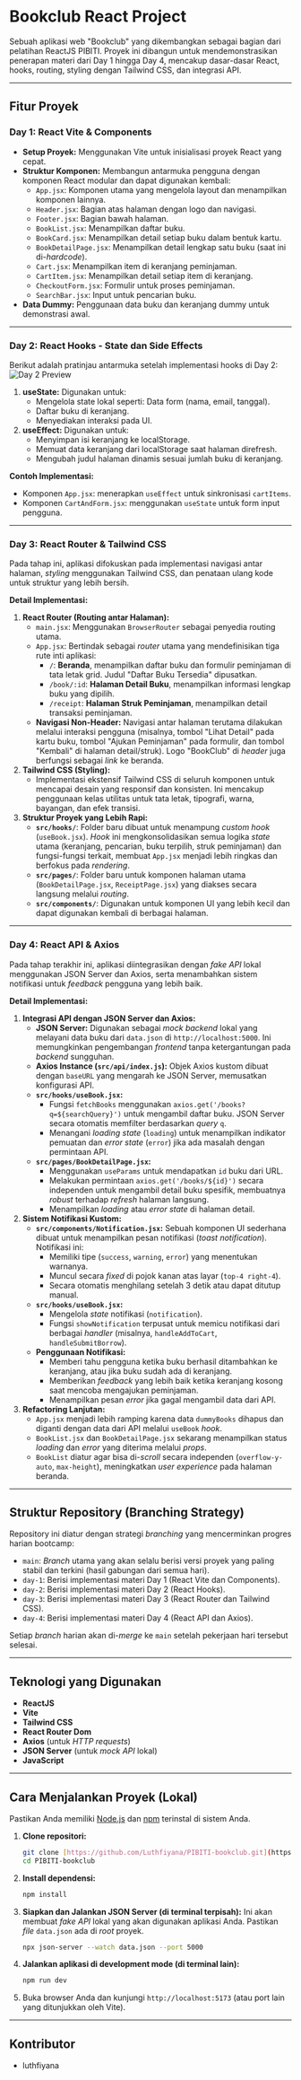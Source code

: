# Bookclub React Project

Sebuah aplikasi web "Bookclub" yang dikembangkan sebagai bagian dari pelatihan ReactJS PIBITI. Proyek ini dibangun untuk mendemonstrasikan penerapan materi dari Day 1 hingga Day 4, mencakup dasar-dasar React, hooks, routing, styling dengan Tailwind CSS, dan integrasi API.

---

## Fitur Proyek

### Day 1: React Vite & Components

- **Setup Proyek:** Menggunakan Vite untuk inisialisasi proyek React yang cepat.
- **Struktur Komponen:** Membangun antarmuka pengguna dengan komponen React modular dan dapat digunakan kembali:
  - `App.jsx`: Komponen utama yang mengelola layout dan menampilkan komponen lainnya.
  - `Header.jsx`: Bagian atas halaman dengan logo dan navigasi.
  - `Footer.jsx`: Bagian bawah halaman.
  - `BookList.jsx`: Menampilkan daftar buku.
  - `BookCard.jsx`: Menampilkan detail setiap buku dalam bentuk kartu.
  - `BookDetailPage.jsx`: Menampilkan detail lengkap satu buku (saat ini di-_hardcode_).
  - `Cart.jsx`: Menampilkan item di keranjang peminjaman.
  - `CartItem.jsx`: Menampilkan detail setiap item di keranjang.
  - `CheckoutForm.jsx`: Formulir untuk proses peminjaman.
  - `SearchBar.jsx`: Input untuk pencarian buku.
- **Data Dummy:** Penggunaan data buku dan keranjang dummy untuk demonstrasi awal.

---

### Day 2: React Hooks - State dan Side Effects

Berikut adalah pratinjau antarmuka setelah implementasi hooks di Day 2:
![Day 2 Preview](src/assets/Day2_Preview.png)

1.  **useState:** Digunakan untuk:
    - Mengelola state lokal seperti: Data form (nama, email, tanggal).
    - Daftar buku di keranjang.
    - Menyediakan interaksi pada UI.
2.  **useEffect:** Digunakan untuk:
    - Menyimpan isi keranjang ke localStorage.
    - Memuat data keranjang dari localStorage saat halaman direfresh.
    - Mengubah judul halaman dinamis sesuai jumlah buku di keranjang.

**Contoh Implementasi:**

- Komponen `App.jsx`: menerapkan `useEffect` untuk sinkronisasi `cartItems`.
- Komponen `CartAndForm.jsx`: menggunakan `useState` untuk form input pengguna.

---

### Day 3: React Router & Tailwind CSS

Pada tahap ini, aplikasi difokuskan pada implementasi navigasi antar halaman, _styling_ menggunakan Tailwind CSS, dan penataan ulang kode untuk struktur yang lebih bersih.

**Detail Implementasi:**

1.  **React Router (Routing antar Halaman):**
    - `main.jsx`: Menggunakan `BrowserRouter` sebagai penyedia routing utama.
    - `App.jsx`: Bertindak sebagai _router_ utama yang mendefinisikan tiga rute inti aplikasi:
      - `/`: **Beranda**, menampilkan daftar buku dan formulir peminjaman di tata letak grid. Judul "Daftar Buku Tersedia" dipusatkan.
      - `/book/:id`: **Halaman Detail Buku**, menampilkan informasi lengkap buku yang dipilih.
      - `/receipt`: **Halaman Struk Peminjaman**, menampilkan detail transaksi peminjaman.
    - **Navigasi Non-Header:** Navigasi antar halaman terutama dilakukan melalui interaksi pengguna (misalnya, tombol "Lihat Detail" pada kartu buku, tombol "Ajukan Peminjaman" pada formulir, dan tombol "Kembali" di halaman detail/struk). Logo "BookClub" di _header_ juga berfungsi sebagai _link_ ke beranda.
2.  **Tailwind CSS (Styling):**
    - Implementasi ekstensif Tailwind CSS di seluruh komponen untuk mencapai desain yang responsif dan konsisten. Ini mencakup penggunaan kelas utilitas untuk tata letak, tipografi, warna, bayangan, dan efek transisi.
3.  **Struktur Proyek yang Lebih Rapi:**
    - **`src/hooks/`**: Folder baru dibuat untuk menampung _custom hook_ (`useBook.jsx`). _Hook_ ini mengkonsolidasikan semua logika _state_ utama (keranjang, pencarian, buku terpilih, struk peminjaman) dan fungsi-fungsi terkait, membuat `App.jsx` menjadi lebih ringkas dan berfokus pada _rendering_.
    - **`src/pages/`**: Folder baru untuk komponen halaman utama (`BookDetailPage.jsx`, `ReceiptPage.jsx`) yang diakses secara langsung melalui _routing_.
    - **`src/components/`**: Digunakan untuk komponen UI yang lebih kecil dan dapat digunakan kembali di berbagai halaman.

---

### Day 4: React API & Axios

Pada tahap terakhir ini, aplikasi diintegrasikan dengan _fake API_ lokal menggunakan JSON Server dan Axios, serta menambahkan sistem notifikasi untuk _feedback_ pengguna yang lebih baik.

**Detail Implementasi:**

1.  **Integrasi API dengan JSON Server dan Axios:**
    - **JSON Server:** Digunakan sebagai _mock backend_ lokal yang melayani data buku dari `data.json` di `http://localhost:5000`. Ini memungkinkan pengembangan _frontend_ tanpa ketergantungan pada _backend_ sungguhan.
    - **Axios Instance (`src/api/index.js`):** Objek Axios kustom dibuat dengan `baseURL` yang mengarah ke JSON Server, memusatkan konfigurasi API.
    - **`src/hooks/useBook.jsx`:**
      - Fungsi `fetchBooks` menggunakan `axios.get('/books?q=${searchQuery}')` untuk mengambil daftar buku. JSON Server secara otomatis memfilter berdasarkan _query_ `q`.
      - Menangani _loading state_ (`loading`) untuk menampilkan indikator pemuatan dan _error state_ (`error`) jika ada masalah dengan permintaan API.
    - **`src/pages/BookDetailPage.jsx`:**
      - Menggunakan `useParams` untuk mendapatkan `id` buku dari URL.
      - Melakukan permintaan `axios.get('/books/${id}')` secara independen untuk mengambil detail buku spesifik, membuatnya _robust_ terhadap _refresh_ halaman langsung.
      - Menampilkan _loading_ atau _error state_ di halaman detail.
2.  **Sistem Notifikasi Kustom:**
    - **`src/components/Notification.jsx`:** Sebuah komponen UI sederhana dibuat untuk menampilkan pesan notifikasi (_toast notification_). Notifikasi ini:
      - Memiliki tipe (`success`, `warning`, `error`) yang menentukan warnanya.
      - Muncul secara _fixed_ di pojok kanan atas layar (`top-4 right-4`).
      - Secara otomatis menghilang setelah 3 detik atau dapat ditutup manual.
    - **`src/hooks/useBook.jsx`:**
      - Mengelola _state_ notifikasi (`notification`).
      - Fungsi `showNotification` terpusat untuk memicu notifikasi dari berbagai _handler_ (misalnya, `handleAddToCart`, `handleSubmitBorrow`).
    - **Penggunaan Notifikasi:**
      - Memberi tahu pengguna ketika buku berhasil ditambahkan ke keranjang, atau jika buku sudah ada di keranjang.
      - Memberikan _feedback_ yang lebih baik ketika keranjang kosong saat mencoba mengajukan peminjaman.
      - Menampilkan pesan _error_ jika gagal mengambil data dari API.
3.  **Refactoring Lanjutan:**
    - `App.jsx` menjadi lebih ramping karena data `dummyBooks` dihapus dan diganti dengan data dari API melalui `useBook` _hook_.
    - `BookList.jsx` dan `BookDetailPage.jsx` sekarang menampilkan status _loading_ dan _error_ yang diterima melalui _props_.
    - `BookList` diatur agar bisa di-_scroll_ secara independen (`overflow-y-auto`, `max-height`), meningkatkan _user experience_ pada halaman beranda.

---

## Struktur Repository (Branching Strategy)

Repository ini diatur dengan strategi _branching_ yang mencerminkan progres harian bootcamp:

- `main`: _Branch_ utama yang akan selalu berisi versi proyek yang paling stabil dan terkini (hasil gabungan dari semua hari).
- `day-1`: Berisi implementasi materi Day 1 (React Vite dan Components).
- `day-2`: Berisi implementasi materi Day 2 (React Hooks).
- `day-3`: Berisi implementasi materi Day 3 (React Router dan Tailwind CSS).
- `day-4`: Berisi implementasi materi Day 4 (React API dan Axios).

Setiap _branch_ harian akan di-_merge_ ke `main` setelah pekerjaan hari tersebut selesai.

---

## Teknologi yang Digunakan

- **ReactJS**
- **Vite**
- **Tailwind CSS**
- **React Router Dom**
- **Axios** (untuk _HTTP requests_)
- **JSON Server** (untuk _mock API_ lokal)
- **JavaScript**

---

## Cara Menjalankan Proyek (Lokal)

Pastikan Anda memiliki [Node.js](https://nodejs.org/) dan [npm](https://www.npmjs.com/) terinstal di sistem Anda.

1.  **Clone repositori:**

    ```bash
    git clone [https://github.com/Luthfiyana/PIBITI-bookclub.git](https://github.com/Luthfiyana/PIBITI-bookclub.git)
    cd PIBITI-bookclub
    ```

2.  **Install dependensi:**

    ```bash
    npm install
    ```

3.  **Siapkan dan Jalankan JSON Server (di terminal terpisah):**
    Ini akan membuat _fake API_ lokal yang akan digunakan aplikasi Anda. Pastikan _file_ `data.json` ada di _root_ proyek.

    ```bash
    npx json-server --watch data.json --port 5000
    ```

4.  **Jalankan aplikasi di development mode (di terminal lain):**

    ```bash
    npm run dev
    ```

5.  Buka browser Anda dan kunjungi `http://localhost:5173` (atau port lain yang ditunjukkan oleh Vite).

---

## Kontributor

- luthfiyana
